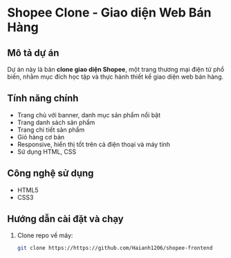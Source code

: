 # Shopee Clone - Giao diện Web Bán Hàng

## Mô tả dự án
Dự án này là bản **clone giao diện Shopee**, một trang thương mại điện tử phổ biến, nhằm mục đích học tập và thực hành thiết kế giao diện web bán hàng.

## Tính năng chính
- Trang chủ với banner, danh mục sản phẩm nổi bật
- Trang danh sách sản phẩm
- Trang chi tiết sản phẩm
- Giỏ hàng cơ bản
- Responsive, hiển thị tốt trên cả điện thoại và máy tính
- Sử dụng HTML, CSS
## Công nghệ sử dụng
- HTML5
- CSS3 


## Hướng dẫn cài đặt và chạy
1. Clone repo về máy:
   ```bash
   git clone https://https://github.com/Haianh1206/shopee-frontend
